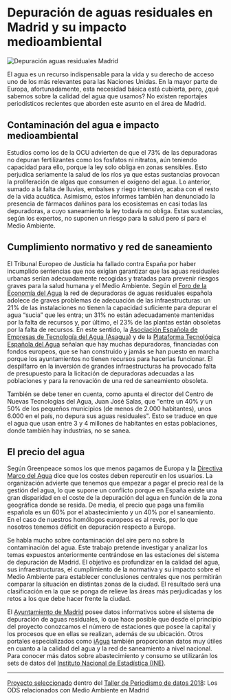 # Depuración de aguas residuales en Madrid y su impacto medioambiental

![Depuración aguas residuales Madrid](https://www.medialab-prado.es/sites/default/files/styles/imagenes_medianas/public/2018-03/treatment-plant-wastewater-2826987_1920.jpg?itok=-QkvfWm8)

El agua es un recurso indispensable para la vida y su derecho de acceso uno de los más relevantes para las Naciones Unidas. En la mayor parte de Europa, afortunadamente, esta necesidad básica está cubierta, pero, ¿qué sabemos sobre la calidad del agua que usamos? No existen reportajes periodísticos recientes que aborden este asunto en el área de Madrid.

## Contaminación del agua e impacto medioambiental

Estudios como los de la OCU advierten de que el 73% de las depuradoras no depuran fertilizantes como los fosfatos ni nitratos, aún teniendo capacidad para ello, porque la ley solo obliga en zonas sensibles. Esto perjudica seriamente la salud de los ríos ya que estas sustancias provocan la proliferación de algas que consumen el oxígeno del agua. Lo anterior, sumado a la falta de lluvias, embalses y riego intensivo, acaba con el resto de la vida acuática. Asimismo, estos informes también han denunciado la presencia de fármacos dañinos para los ecosistemas en casi todas las depuradoras, a cuyo saneamiento la ley todavía no obliga. Estas sustancias, según los expertos, no suponen un riesgo para la salud pero sí para el Medio Ambiente.

## Cumplimiento normativo y red de saneamiento

El Tribunal Europeo de Justicia ha fallado contra España por haber incumplido sentencias que nos exigían garantizar que las aguas residuales urbanas serían adecuadamente recogidas y tratadas para prevenir riesgos graves para la salud humana y el Medio Ambiente. Según el [Foro de la Economía del Agua](http://forodelaeconomiadelagua.org/) la red de depuradoras de aguas residuales española adolece de graves problemas de adecuación de las infraestructuras: un 21% de las instalaciones no tienen la capacidad suficiente para depurar el agua “sucia” que les entra; un 31% no están adecuadamente mantenidas por la falta de recursos y, por último, el 23% de las plantas están obsoletas por la falta de recursos. En este sentido, la [Asociación Española de Empresas de Tecnología del Agua (Asagua)](http://www.asagua.es/) y de la [Plataforma Tecnológica Española del Agua](http://www.plataformaagua.org/) señalan que hay muchas depuradoras, financiadas con fondos europeos, que se han construido y jamás se han puesto en marcha porque los ayuntamientos no tienen recursos para hacerlas funcionar. El despilfarro en la inversión de grandes infraestructuras ha provocado falta de presupuesto para la licitación de depuradoras adecuadas a las poblaciones y para la renovación de una red de saneamiento obsoleta.

También se debe tener en cuenta, como apunta el director del Centro de Nuevas Tecnologías del Agua, Juan José Salas, que "entre un 40% y un 50% de los pequeños municipios (de menos de 2.000 habitantes), unos 6.000 en el país, no depura sus aguas residuales". Esto se traduce en que el agua que usan entre 3 y 4 millones de habitantes en estas poblaciones, donde también hay industrias, no se sanea.

## El precio del agua

Según Greenpeace somos los que menos pagamos de Europa y la [Directiva Marco del Agua](http://www.mapama.gob.es/es/agua/temas/planificacion-hidrologica/directiva2000_60marcoaguas_tcm7-28986.pdf) dice que los costes deben repercutir en los usuarios. La organización advierte que tenemos que empezar a pagar el precio real de la gestión del agua, lo que supone un conflicto porque en España existe una gran disparidad en el coste de la depuración del agua en función de la zona geográfica donde se resida. De media, el precio que paga una familia española es un 60% por el abastecimiento y un 40% por el saneamiento. En el caso de nuestros homólogos europeos es al revés, por lo que nosotros tenemos déficit en depuración respecto a Europa.

Se habla mucho sobre contaminación del aire pero no sobre la contaminación del agua. Este trabajo pretende investigar y analizar los temas expuestos anteriormente centrándose en las estaciones del sistema de depuración de Madrid. El objetivo es profundizar en la calidad del agua, sus infraestructuras, el cumplimiento de la normativa y su impacto sobre el Medio Ambiente para establecer conclusiones centrales que nos permitirán comparar la situación en distintas zonas de la ciudad. El resultado será una clasificación en la que se ponga de relieve las áreas más perjudicadas y los retos a los que debe hacer frente la ciudad.

El [Ayuntamiento de Madrid](http://www.madrid.es/portales/munimadrid/es/Inicio/El-Ayuntamiento/Medio-ambiente/Agua/Depuracion-de-aguas-residuales?vgnextfmt=default&vgnextoid=ac470dd66e4ae210VgnVCM2000000c205a0aRCRD&vgnextchannel=ce54b5f73a077210VgnVCM1000000b205a0aRCRD) posee datos informativos sobre el sistema de depuración de aguas residuales, lo que hace posible que desde el principio del proyecto conozcamos el número de estaciones que posee la capital y los procesos que en ellas se realizan, además de su ubicación. Otros portales especializados como [iAgua](https://www.iagua.es/data) también proporcionan datos muy útiles en cuanto a la calidad del agua y la red de saneamiento a nivel nacional. Para conocer más datos sobre abastecimiento y consumo se utilizarán los sets de datos del [Instituto Nacional de Estadística (INE)](http://www.ine.es/).

---
[Proyecto seleccionado](https://www.medialab-prado.es/proyectos/depuracion-de-aguas-residuales-en-madrid-y-su-impacto-medioambiental) dentro del [Taller de Periodismo de datos 2018](https://www.medialab-prado.es/proyectos/madrid-suspende-en-reciclaje): Los ODS relacionados con Medio Ambiente en Madrid
